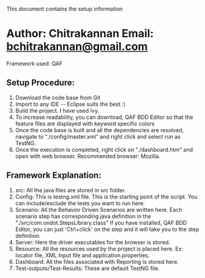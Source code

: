 This document contains the setup information

Author: Chitrakannan
Email: bchitrakannan@gmail.com
============================================

Framework used: QAF

Setup Procedure:
-----------------

1. Download the code base from Git
2. Import to any IDE -- Eclipse suits the best :) 
3. Build the project. I have used Ivy.
4. To increase readability, you can download, QAF BDD Editor so that the feature files are displayed with keyword specific 
colors
5. Once the code base is built and all the dependencies are resolved, navigate to "./config/master.xml" and right click and 
select run as TestNG. 
6. Once the execution is completed, right click on "./dashboard.htm" and open with web browser. Recommended browser: 
Mozilla.


Framework Explanation:
----------------------

1. src: 	All the java files are stored in src folder.
2. Config: 	This is testng.xml file. This is the starting point of the script. You can include/exclude the tests you 
			want to run here.
3. Scenario:    All the Behavior Driven Scenarios are written here. Each scenario step has corresponding java definition in 
				the "./src/com.ondot.StepsLibrary.class"
				If you have installed, QAF BDD Editor, you can just 'Ctrl+click' on the step and it will take you to the 
				step definition.
4. Server:      Here the driver executables for the browser is stored. 
5. Resource:    All the resources used by the project is placed here. Ex: locator file, XML Input file and application.properties.
6. Dashboard:   All the files associated with Reporting is stored here. 
7. Test-outputs/Test-Results:  These are default TestNG file.

